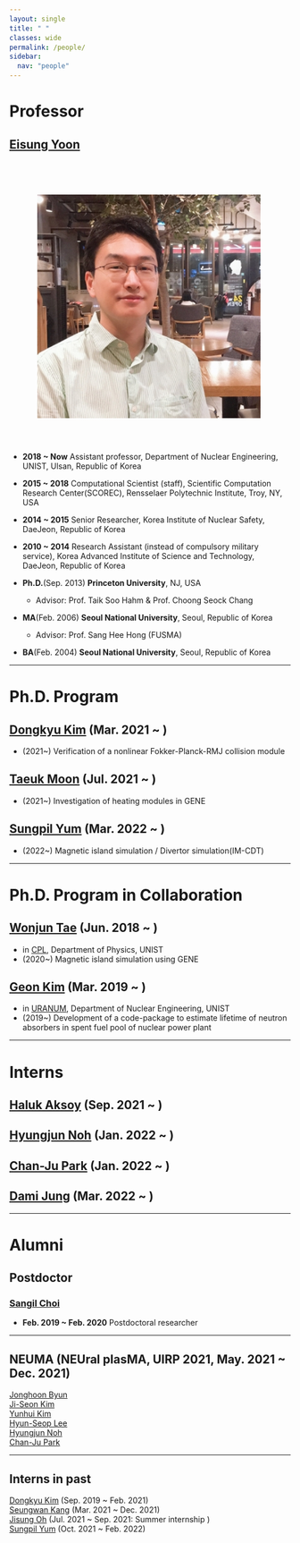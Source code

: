 ```yaml
---
layout: single
title: " "
classes: wide
permalink: /people/
sidebar:
  nav: "people"
---
```


# Professor

## <U>Eisung Yoon</U>
<!-- ![image-left](/assets/images/ESYoon-picture-20200712-square.jpg){: .align-left} -->
<img src="../assets/images/ESYoon-picture-20200712-square.jpg" align="left" hspace="50" vspace="60" width="400"/>

* **2018 ~ Now** Assistant professor, Department of Nuclear Engineering, UNIST, Ulsan, Republic of Korea
* **2015 ~ 2018** Computational Scientist (staff), Scientific Computation Research Center(SCOREC), Rensselaer Polytechnic Institute, Troy, NY, USA
* **2014 ~ 2015** Senior Researcher, Korea Institute of Nuclear Safety, DaeJeon, Republic of Korea
* **2010 ~ 2014** Research Assistant (instead of compulsory military service), Korea Advanced Institute of Science and Technology, DaeJeon, Republic of Korea

* **Ph.D.**(Sep. 2013) **Princeton University**, NJ, USA
    - Advisor: Prof. Taik Soo Hahm & Prof. Choong Seock Chang
* **MA**(Feb. 2006) **Seoul National University**,  Seoul, Republic of Korea
    - Advisor: Prof. Sang Hee Hong (FUSMA)
* **BA**(Feb. 2004) **Seoul National University**,  Seoul, Republic of Korea

---

# Ph.D. Program

## <U>Dongkyu Kim</U> (Mar. 2021 ~ )
* (2021~) Verification of a nonlinear Fokker-Planck-RMJ collision module

## <U>Taeuk Moon</U> (Jul. 2021 ~ )
* (2021~) Investigation of heating modules in GENE

## <U>Sungpil Yum</U> (Mar. 2022 ~ )
* (2022~) Magnetic island simulation / Divertor simulation(IM-CDT)

----

# Ph.D. Program in Collaboration

## <U>Wonjun Tae</U> (Jun. 2018 ~ )
* in [CPL](http://cpl.unist.ac.kr/), Department of Physics, UNIST
* (2020~) Magnetic island simulation using GENE

## <U>Geon Kim</U> (Mar. 2019 ~ )
* in [URANUM](https://sites.google.com/view/uranum), Department of Nuclear Engineering, UNIST
* (2019~) Development of a code-package to estimate lifetime of neutron absorbers in spent fuel pool of nuclear power plant

----

# Interns

## <U>Haluk Aksoy</U> (Sep. 2021 ~ )
## <U>Hyungjun Noh</U> (Jan. 2022 ~ )
## <U>Chan-Ju Park</U> (Jan. 2022 ~ )
## <U>Dami Jung</U> (Mar. 2022 ~ )

----

# Alumni

## Postdoctor
### <U>Sangil Choi</U>
* **Feb. 2019 ~ Feb. 2020** Postdoctoral researcher

----

## NEUMA (NEUral plasMA, UIRP 2021, May. 2021 ~ Dec. 2021)
<U>Jonghoon Byun</U> <br>
<U>Ji-Seon Kim</U> <br>
<U>Yunhui Kim</U> <br>
<U>Hyun-Seop Lee</U> <br>
<U>Hyungjun Noh</U> <br>
<U>Chan-Ju Park</U> <br>

----

## Interns in past

<U>Dongkyu Kim</U> (Sep. 2019 ~ Feb. 2021) <br>
<U>Seungwan Kang</U> (Mar. 2021 ~ Dec. 2021) <br>
<U>Jisung Oh</U> (Jul. 2021 ~ Sep. 2021: Summer internship ) <br>
<U>Sungpil Yum</U> (Oct. 2021 ~ Feb. 2022) <br>
